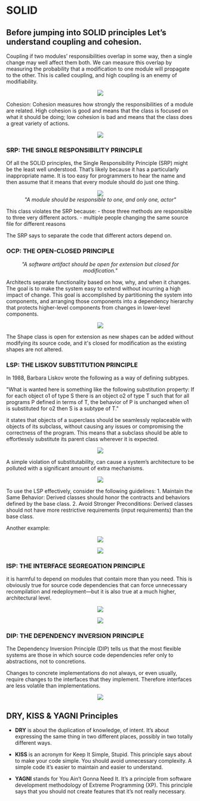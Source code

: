 # SOLID

## Before jumping into SOLID principles Let’s understand coupling and cohesion.
Coupling if two modules’ responsibilities overlap in some way, then a single change may well affect them both. We can measure this overlap by measuring the probability that a modification to one module will propagate to the other. This is called coupling, and high coupling is an enemy of modifiability.

<p align="center">
  <img src="images/coupling.png">
  <br/>
</p>

Cohesion: Cohesion measures how strongly the responsibilities of a module are related. High cohesion is good and means that the class is focused on what it should be doing; low cohesion is bad and means that the class does a great variety of actions.

<p align="center">
  <img src="images/cohesion.png">
  <br/>
</p>

### SRP: THE SINGLE RESPONSIBILITY PRINCIPLE
Of all the SOLID principles, the Single Responsibility Principle (SRP) might be the  least well understood. That’s likely because it has a particularly inappropriate name. It is too easy for programmers to hear the name and then assume that it means that every module should do just one thing.

<p align="center">
  <img src="images/srp.png">
  <br/>
  <i>"A module should be responsible to one, and only one, actor"</i>
</p>

This class violates the SRP because:
    - those three methods are responsible to three very different actors.
    - multiple people changing the same source file for different reasons

The SRP says to separate the code that different actors depend on.


### OCP: THE OPEN-CLOSED PRINCIPLE
<center><i>"A software artifact should be open for extension but closed for modification."</i></center>

Architects separate functionality based on how, why, and when it changes. The goal is to make the system easy to extend without incurring a high impact of change. This goal is accomplished by partitioning the system into components, and arranging those components into a dependency hierarchy that protects higher-level components from changes in lower-level components.

<p align="center">
  <img src="images/ocp.png">
  <br/>
</p>

The Shape class is open for extension as new shapes can be added without modifying its source code, and it's closed for modification as the existing shapes are not altered.

### LSP: THE LISKOV SUBSTITUTION PRINCIPLE

In 1988, Barbara Liskov wrote the following as a way of defining subtypes.

"What is wanted here is something like the following substitution property: If for each object o1 of type S there is an object o2 of type T such that for all programs P defined in terms of T, the behavior of P is unchanged when o1 is substituted for o2 then S is a subtype of T."

it states that objects of a superclass should be seamlessly replaceable with objects of its subclass, without causing any issues or compromising the correctness of the program. This means that a subclass should be able to effortlessly substitute its parent class wherever it is expected.

<p align="center">
  <img src="images/lsp.png">
  <br/>
</p>

A simple violation of substitutability, can cause a system’s architecture to be polluted with a significant
amount of extra mechanisms.

<p align="center">
  <img src="images/lspCode.png">
  <br/>
</p>

To use the LSP effectively, consider the following guidelines:
    1. Maintain the Same Behavior: Derived classes should honor the contracts and behaviors defined by the base class.
    2. Avoid Stronger Preconditions: Derived classes should not have more restrictive requirements (input requirements) than the base class. 

Another example:

<p align="center">
  <img src="images/lspCode2.png">
  <br/>
</p>

<p align="center">
  <img src="images/lspCode3.png">
  <br/>
</p>

### ISP: THE INTERFACE SEGREGATION PRINCIPLE

it is harmful to depend on modules that contain more than you need. This is obviously true for source code dependencies that can force unnecessary recompilation and redeployment—but it is also true at a much higher, architectural level.

<p align="center">
  <img src="images/isp1.png">
  <br/>
</p>

<p align="center">
  <img src="images/isp2.png">
  <br/>
</p>

### DIP: THE DEPENDENCY INVERSION PRINCIPLE

The Dependency Inversion Principle (DIP) tells us that the most flexible systems are those in which source code dependencies refer only to abstractions, not to concretions.

Changes to concrete implementations do not always, or even usually, require changes to the interfaces that they implement. Therefore interfaces are less volatile than implementations.

<p align="center">
  <img src="images/dip.png">
  <br/>
</p>

## DRY, KISS & YAGNI Principles

- **DRY** is about the duplication of knowledge, of intent. It’s about expressing
the same thing in two different places, possibly in two totally different ways.

- **KISS** is an acronym for Keep It Simple, Stupid. This principle says about to make your code simple. You should avoid unnecessary complexity. A simple code it’s easier to maintain and easier to understand.

- **YAGNI** stands for You Ain’t Gonna Need It. It’s a principle from software development methodology of Extreme Programming (XP). This principle says that you should not create features that it’s not really necessary.